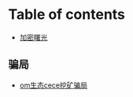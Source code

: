 # Table of contents

* [加密曙光](README.md)

## 骗局

* [om生态cece挖矿骗局](pian-ju/om-sheng-tai-cece-wa-kuang-pian-ju.md)
